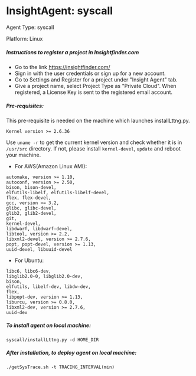 # InsightAgent: syscall
Agent Type: syscall

Platform: Linux

##### Instructions to register a project in Insightfinder.com
- Go to the link https://insightfinder.com/
- Sign in with the user credentials or sign up for a new account.
- Go to Settings and Register for a project under "Insight Agent" tab.
- Give a project name, select Project Type as "Private Cloud". When registered, a License Key is sent to the registered email account.

##### Pre-requisites:
This pre-requisite is needed on the machine which launches installLttng.py.
```
Kernel version >= 2.6.36
```
Use `uname -r` to get the current kernel version and check whether it is in `/usr/src` directory. 
If not, please install `kernel-devel`, `update` and reboot your machine.   

- For AWS(Amazon Linux AMI):
```
automake, version >= 1.10,
autoconf, version >= 2.50,
bison, bison-devel,
elfutils-libelf, elfutils-libelf-devel,
flex, flex-devel,
gcc, version >= 3.2,
glibc, glibc-devel,
glib2, glib2-devel,
git,
kernel-devel,
libdwarf, libdwarf-devel,
libtool, version >= 2.2,
libxml2-devel, version >= 2.7.6,
popt, popt-devel, version >= 1.13,
uuid-devel, libuuid-devel
```
- For Ubuntu:
```
libc6, libc6-dev, 
libglib2.0-0, libglib2.0-dev,
bison,
elfutils, libelf-dev, libdw-dev,
flex,
libpopt-dev, version >= 1.13,
liburcu, version >= 0.8.0,
libxml2-dev, version >= 2.7.6,
uuid-dev
```


##### To install agent on local machine:
```
syscall/installLttng.py -d HOME_DIR
```

##### After installation, to deploy agent on local machine:
```
./getSysTrace.sh -t TRACING_INTERVAL(min)
```
